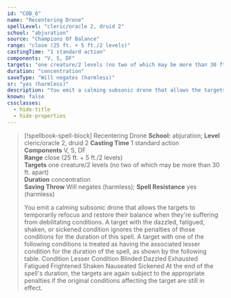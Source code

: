 ```yaml
---
id: "COB_6"
name: "Recentering Drone"
spellLevel: "cleric/oracle 2, druid 2"
school: "abjuration"
source: "Champions Of Balance"
range: "close (25 ft. + 5 ft./2 levels)"
castingTime: "1 standard action"
components: "V, S, DF"
targets: "one creature/2 levels (no two of which may be more than 30 ft. apart)"
duration: "concentration"
saveType: "Will negates (harmless)"
sr: "yes (harmless)"
description: "You emit a calming subsonic drone that allows the targets to temporarily refocus and restore their balance when they're suffering from debilitating conditions. A target with the dazzled, fatigued, shaken, or sickened condition ignores the penalties of those conditions for the duration of this spell. A target with one of the following conditions is treated as having the associated lesser condition for the duration of the spell, as shown by the following table. Condition Lesser Condition Blinded Dazzled Exhausted Fatigued Frightened Shaken Nauseated Sickened At the end of the spell's duration, the targets are again subject to the appropriate penalties if the original conditions affecting the target are still in effect."
known: false
cssclasses:
  - hide-title
  - hide-properties
---
```


> [!spellbook-spell-block] Recentering Drone
> **School:** abjuration; **Level** cleric/oracle 2, druid 2
> **Casting Time** 1 standard action  
> **Components** V, S, DF  
> **Range** close (25 ft. + 5 ft./2 levels)  
> **Targets** one creature/2 levels (no two of which may be more than 30 ft. apart)  
> **Duration** concentration  
> **Saving Throw** Will negates (harmless); **Spell Resistance** yes (harmless)
> 
> You emit a calming subsonic drone that allows the targets to temporarily refocus and restore their balance when they're suffering from debilitating conditions. A target with the dazzled, fatigued, shaken, or sickened condition ignores the penalties of those conditions for the duration of this spell. A target with one of the following conditions is treated as having the associated lesser condition for the duration of the spell, as shown by the following table. Condition Lesser Condition Blinded Dazzled Exhausted Fatigued Frightened Shaken Nauseated Sickened At the end of the spell's duration, the targets are again subject to the appropriate penalties if the original conditions affecting the target are still in effect.